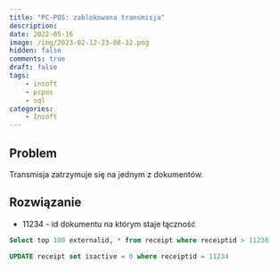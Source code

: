 ```yaml
---
title: "PC-POS: zablokowana transmisja"
description: 
date: 2022-05-16
image: /img/2023-02-12-23-08-32.png
hidden: false
comments: true
draft: false
tags:
    - insoft
    - pcpos
    - sql
categories:
    - Insoft
---
```


## Problem

Transmisja zatrzymuje się na jednym z dokumentów.

## Rozwiązanie

- 11234 - id dokumentu na którym staje łączność

```sql
Select top 100 externalid, * from receipt where receiptid > 11230

UPDATE receipt set isactive = 0 where receiptid = 11234 
```